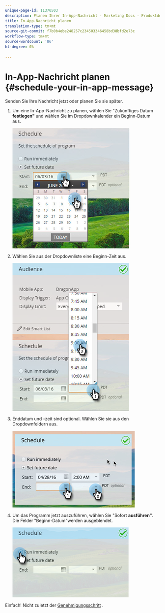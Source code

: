 ```yaml
---
unique-page-id: 11370503
description: Planen Ihrer In-App-Nachricht - Marketing Docs - Produktdokumentation
title: In-App-Nachricht planen
translation-type: tm+mt
source-git-commit: f7b0b4ebe248257c234503346458bd38bfd2e73c
workflow-type: tm+mt
source-wordcount: '86'
ht-degree: 0%

---
```



# In-App-Nachricht planen {#schedule-your-in-app-message}

Senden Sie Ihre Nachricht jetzt oder planen Sie sie später.

1. Um eine In-App-Nachricht zu planen, wählen Sie &quot;Zukünftiges Datum **festlegen&quot;** und wählen Sie im Dropdownkalender ein Beginn-Datum aus.

   ![](assets/schedule-your-in-app-message-1.png)

1. Wählen Sie aus der Dropdownliste eine Beginn-Zeit aus.

   ![](assets/schedule-your-in-app-message-2.png)

1. Enddatum und -zeit sind optional. Wählen Sie sie aus den Dropdownfeldern aus.

   ![](assets/schedule-your-in-app-message-3.png)

1. Um das Programm jetzt auszuführen, wählen Sie &quot;Sofort **ausführen&quot;**. Die Felder &quot;Beginn-Datum&quot;werden ausgeblendet.

   ![](assets/schedule-your-in-app-message-4.png)

Einfach! Nicht zuletzt der [Genehmigungsschritt](approve-your-in-app-message.md) .

